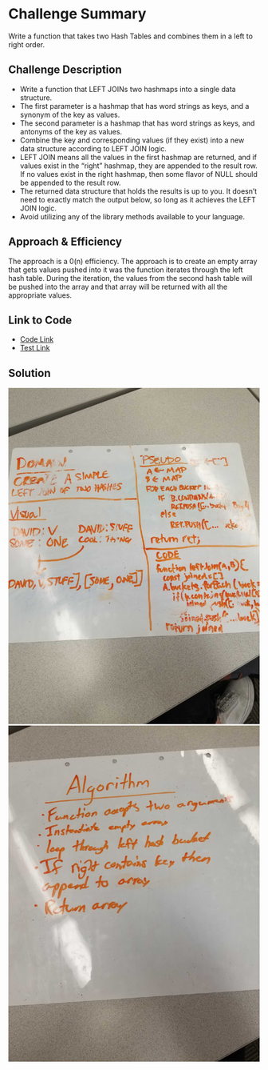 # Challenge Summary
Write a function that takes two Hash Tables and combines them in a left to right order.

## Challenge Description
* Write a function that LEFT JOINs two hashmaps into a single data structure.
* The first parameter is a hashmap that has word strings as keys, and a synonym of the key as values.
* The second parameter is a hashmap that has word strings as keys, and antonyms of the key as values.
* Combine the key and corresponding values (if they exist) into a new data structure according to LEFT JOIN logic.
* LEFT JOIN means all the values in the first hashmap are returned, and if values exist in the “right” hashmap, they are appended to the result row. If no values exist in the right hashmap, then some flavor of NULL should be appended to the result row.
* The returned data structure that holds the results is up to you. It doesn’t need to exactly match the output below, so long as it achieves the LEFT JOIN logic.
* Avoid utilizing any of the library methods available to your language.

## Approach & Efficiency
The approach is a 0(n) efficiency. The approach is to create an empty array that gets values pushed into it was the function iterates through the left hash table. During the iteration, the values from the second hash table will be pushed into the array and that array will be returned with all the appropriate values.

 ## Link to Code
 * [Code Link](./leftJoin.js)
 * [Test Link](./__tests__/leftJoin.test.js)

## Solution
![whiteBoard](./assets/whiteboardOne.jpg)
![whiteBoard](./assets/whiteboardTwo.jpg)
